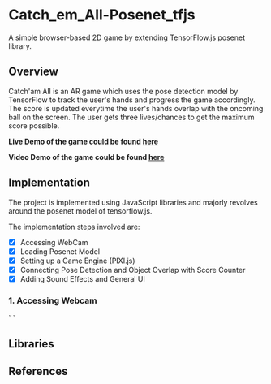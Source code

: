 # Catch_em_All-Posenet_tfjs
A simple browser-based 2D game by extending TensorFlow.js posenet library.

<h2>Overview</h2>

Catch'am All is an AR game which uses the pose detection model by TensorFlow to track the user's hands and progress the game accordingly. The score is updated everytime the user's hands overlap with the oncoming ball on the screen. The user gets three lives/chances to get the maximum score possible.

**Live Demo of the game could be found [here](https://catch-em-all-posenet.herokuapp.com)**

**Video Demo of the game could be found [here]()**

<h2>Implementation </h2>
The project is implemented using JavaScript libraries and majorly revolves around the posenet model of tensorflow.js.

The implementation steps involved are:
- [x] Accessing WebCam
- [x] Loading Posenet Model
- [x] Setting up a Game Engine (PIXI.js)
- [x] Connecting Pose Detection and Object Overlap with Score Counter
- [x] Adding Sound Effects and General UI

<h3>1. Accessing Webcam </h3>
`
`

<h2>Libraries </h2>
<h2>References</h2>
